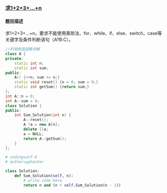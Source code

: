 ### 	[求1+2+3+...+n](https://www.nowcoder.com/practice/7a0da8fc483247ff8800059e12d7caf1?tpId=13&tqId=11200&tPage=3&rp=3&ru=/ta/coding-interviews&qru=/ta/coding-interviews/question-ranking)
#### 题目描述
求1+2+3+...+n，要求不能使用乘除法、for、while、if、else、switch、case等关键字及条件判断语句（A?B:C）。
```c++
//利用构造函数求解
class A {
private:
    static int n;
    static int sum;
public:
    A() {++n; sum += n;}
    static void reset() {n = 0; sum = 0;}
    static int getSum() {return sum;}
};
int A::n = 0;
int A::sum = 0;
class Solution {
public:
    int Sum_Solution(int n) {
        A::reset();
        A *a = new A[n];
        delete []a;
        a = NULL;
        return A::getSum();
    }
};
```

```python
# coding=utf-8
# author=yphacker

class Solution:
    def Sum_Solution(self, n):
        # write code here
        return n and (n + self.Sum_Solution(n - 1))
```